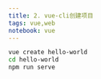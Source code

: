 ```yaml
---
title: 2. vue-cli创建项目
tags: vue,web
notebook: vue
---
```


```sh
vue create hello-world
cd hello-world
npm run serve


```













